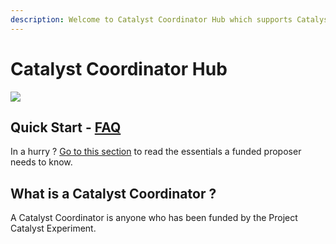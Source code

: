 ```yaml
---
description: Welcome to Catalyst Coordinator Hub which supports Catalyst Funded Proposers.
---
```


# Catalyst Coordinator Hub

![](.gitbook/assets/undraw\_community\_re\_cyrm.svg)

## Quick Start - [FAQ](https://catalyst-circle.gitbook.io/catalyst-coordinator/information/faq)

In a hurry ? [Go to this section](https://catalyst-circle.gitbook.io/catalyst-coordinator/information/faq) to read the essentials a funded proposer needs to know.

## What is a Catalyst Coordinator ?

A Catalyst Coordinator is anyone who has been funded by the Project Catalyst Experiment.

​

